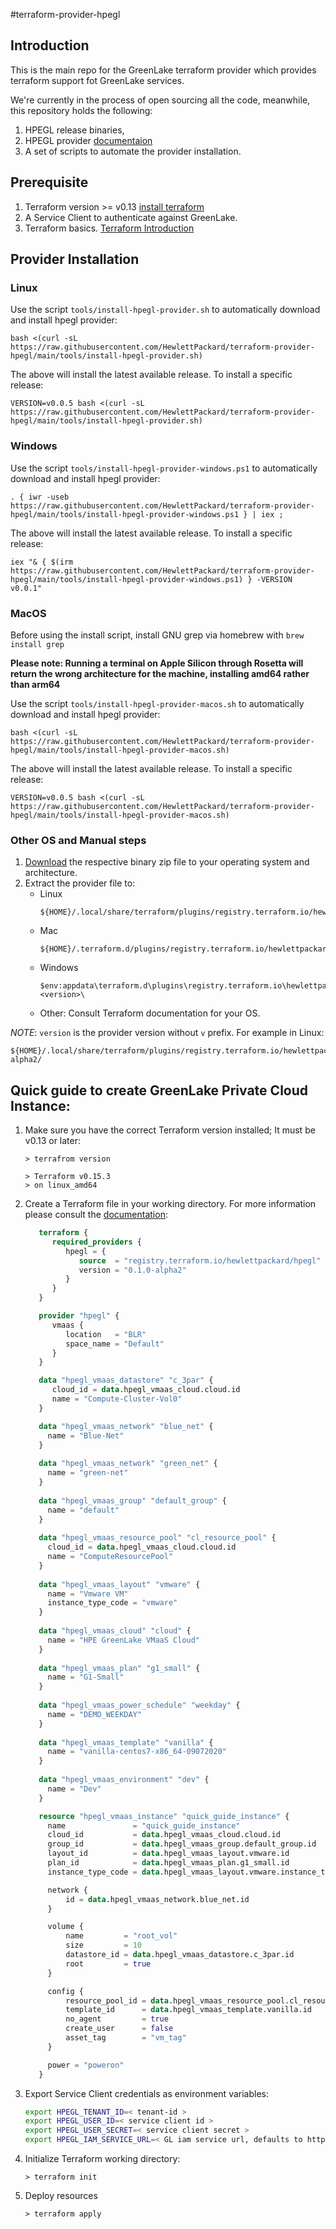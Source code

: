 #terraform-provider-hpegl

## Introduction

This is the main repo for the GreenLake terraform provider which provides terraform support fot GreenLake services.

We're currently in the process of open sourcing all the code, meanwhile, this repository holds the following:

1. HPEGL release binaries,
1. HPEGL provider [documentaion](docs/)
1. A set of scripts to automate the provider installation.

## Prerequisite

1. Terraform version >= v0.13 [install terraform](https://learn.hashicorp.com/tutorials/terraform/install-cli)
1. A Service Client to authenticate against GreenLake.
1. Terraform basics. [Terraform Introduction](https://www.terraform.io/intro/index.html)

## Provider Installation

### Linux

Use the script `tools/install-hpegl-provider.sh` to automatically download and install hpegl provider:

```shell
bash <(curl -sL https://raw.githubusercontent.com/HewlettPackard/terraform-provider-hpegl/main/tools/install-hpegl-provider.sh)
```

The above will install the latest available release. To install a specific release:

```shell
VERSION=v0.0.5 bash <(curl -sL https://raw.githubusercontent.com/HewlettPackard/terraform-provider-hpegl/main/tools/install-hpegl-provider.sh)
```

### Windows

Use the script `tools/install-hpegl-provider-windows.ps1` to automatically download and install hpegl provider:

```shell
. { iwr -useb https://raw.githubusercontent.com/HewlettPackard/terraform-provider-hpegl/main/tools/install-hpegl-provider-windows.ps1 } | iex ;
```
The above will install the latest available release. To install a specific release:

```shell
iex "& { $(irm https://raw.githubusercontent.com/HewlettPackard/terraform-provider-hpegl/main/tools/install-hpegl-provider-windows.ps1) } -VERSION v0.0.1"
```


### MacOS

Before using the install script, install GNU grep via homebrew with `brew install grep`

**Please note: Running a terminal on Apple Silicon through Rosetta will return the wrong architecture for the machine, installing amd64 rather than arm64**

Use the script `tools/install-hpegl-provider-macos.sh` to automatically download and install hpegl provider:

```shell
bash <(curl -sL https://raw.githubusercontent.com/HewlettPackard/terraform-provider-hpegl/main/tools/install-hpegl-provider-macos.sh)
```

The above will install the latest available release. To install a specific release:

```shell
VERSION=v0.0.5 bash <(curl -sL https://raw.githubusercontent.com/HewlettPackard/terraform-provider-hpegl/main/tools/install-hpegl-provider-macos.sh)
```

### Other OS and Manual steps

1. [Download](https://github.com/HewlettPackard/terraform-provider-hpegl/releases) the respective binary zip file to your operating system and architecture.
1. Extract the provider file to:
    - Linux
      ```shell
      ${HOME}/.local/share/terraform/plugins/registry.terraform.io/hewlettpackard/hpegl/<version>/
      ```
    - Mac
      ```shell
      ${HOME}/.terraform.d/plugins/registry.terraform.io/hewlettpackard/hpegl/<version>/
      ```
    - Windows
      ```
      $env:appdata\terraform.d\plugins\registry.terraform.io\hewlettpackard\hpegl\<version>\
      ```
    - Other: Consult Terraform documentation for your OS.


*NOTE*: `version` is the provider version without `v` prefix. For example in Linux:

```shell
${HOME}/.local/share/terraform/plugins/registry.terraform.io/hewlettpackard/hpegl/0.1.0-alpha2/
```

## Quick guide to create GreenLake Private Cloud Instance:

1. Make sure you have the correct Terraform version installed; It must be v0.13 or later:
   ```shell
   > terrafrom version
   
   > Terraform v0.15.3
   > on linux_amd64
   ```
   
1. Create a Terraform file in your working directory. For more information please consult the [documentation](docs/):
   ```terraform
      terraform {
         required_providers {
            hpegl = {
               source  = "registry.terraform.io/hewlettpackard/hpegl"
               version = "0.1.0-alpha2"
            }
         }
      }

      provider "hpegl" {
         vmaas {
            location   = "BLR"
            space_name = "Default"
         }
      }

      data "hpegl_vmaas_datastore" "c_3par" {
         cloud_id = data.hpegl_vmaas_cloud.cloud.id
         name = "Compute-Cluster-Vol0"
      }

      data "hpegl_vmaas_network" "blue_net" {
        name = "Blue-Net"
      }
      
      data "hpegl_vmaas_network" "green_net" {
        name = "green-net"
      }
      
      data "hpegl_vmaas_group" "default_group" {
        name = "default"
      }
      
      data "hpegl_vmaas_resource_pool" "cl_resource_pool" {
        cloud_id = data.hpegl_vmaas_cloud.cloud.id
        name = "ComputeResourcePool"
      }
      
      data "hpegl_vmaas_layout" "vmware" {
        name = "Vmware VM"
        instance_type_code = "vmware"
      }
      
      data "hpegl_vmaas_cloud" "cloud" {
        name = "HPE GreenLake VMaaS Cloud"
      }
      
      data "hpegl_vmaas_plan" "g1_small" {
        name = "G1-Small"
      }
      
      data "hpegl_vmaas_power_schedule" "weekday" {
        name = "DEMO_WEEKDAY"
      }
      
      data "hpegl_vmaas_template" "vanilla" {
        name = "vanilla-centos7-x86_64-09072020"
      }
      
      data "hpegl_vmaas_environment" "dev" {
        name = "Dev"
      }
   
      resource "hpegl_vmaas_instance" "quick_guide_instance" {
        name               = "quick_guide_instance"
        cloud_id           = data.hpegl_vmaas_cloud.cloud.id
        group_id           = data.hpegl_vmaas_group.default_group.id
        layout_id          = data.hpegl_vmaas_layout.vmware.id
        plan_id            = data.hpegl_vmaas_plan.g1_small.id
        instance_type_code = data.hpegl_vmaas_layout.vmware.instance_type_code

        network {
            id = data.hpegl_vmaas_network.blue_net.id
        }

        volume {
            name         = "root_vol"
            size         = 10
            datastore_id = data.hpegl_vmaas_datastore.c_3par.id
            root         = true
        }

        config {
            resource_pool_id = data.hpegl_vmaas_resource_pool.cl_resource_pool.id
            template_id      = data.hpegl_vmaas_template.vanilla.id
            no_agent         = true
            create_user      = false
            asset_tag        = "vm_tag"
        }

        power = "poweron"
      }
   ```

1. Export Service Client credentials as environment variables:
   ```bash
   export HPEGL_TENANT_ID=< tenant-id >
   export HPEGL_USER_ID=< service client id >
   export HPEGL_USER_SECRET=< service client secret >
   export HPEGL_IAM_SERVICE_URL=< GL iam service url, defaults to https://client.greenlake.hpe.com/api/iam >
   ```
1. Initialize Terraform working directory:
   ```shell
   > terraform init
   ```
   
1. Deploy resources
   ```shell
   > terraform apply
   ```
